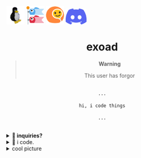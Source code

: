 <div> 
<img src="1689908066576652.gif" height=48 />
<img src="carp_flag.png" height=48 />
<img src="i-gif.gif" height=48 />
<a href="https://discord.gg/PbJQRT9zQ8"><img src="discord-mark-blue.png" height=42/></a>
</div>
<h1 align="center">exoad</h1>


<div align="center">

> **Warning**
>
> This user has forgor

```

...

hi, i code things

...

```

</div>

<br>

<details>
<summary>
<strong>🎀 inquiries?</strong>
</summary>

if you have inquiries regarding my software, give me a forward through my discord server: [link](https://discord.gg/PbJQRT9zQ8)

</details>

<details>
<summary>
🏮 i code.
</summary>

i do stuffs in

1. Java (Swing, LibGDX, Spring, Kotlin)
2. C/C++ (0x, Boost, OpenGL, Lua, Skia)
3. Dart (Flutter)
4. JavaScript (NodeJS)
5. Haxe (OpenFL, Kha)
6. C# (MonoGame)
7. Crostini (ChromeOS Linux container interfacing)

follow through by going to the *inquiries* section

</details>

<details>
  <summary>
    cool picture
  </summary>

<div align="center">
<img src="海沿いの道.png"/>
</div>
  
</details>
